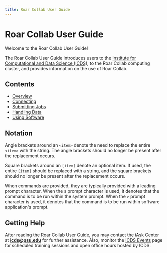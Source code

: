 ```yaml
---
title: Roar Collab User Guide
---
```


# Roar Collab User Guide

Welcome to the Roar Collab User Guide! 

The Roar Collab User Guide introduces users to the 
[Institute for Computational and Data Science (ICDS)](https://icds.psu.edu), to 
the Roar Collab computing cluster, and provides information on the use of Roar 
Collab.


## Contents

- [Overview](01_Overview.md)
- [Connecting](02_Connecting.md)
- [Submitting Jobs](03_SubmittingJobs.md)
- [Handling Data](04_HandlingData.md)
- [Using Software](05_UsingSoftware.md)


## Notation

Angle brackets around an `<item>` denote the need to replace the entire 
`<item>` with the string. The angle brackets should no longer be present after 
the replacement occurs.

Square brackets around an `[item]` denote an optional item. If used, the entire 
`[item]` should be replaced with a string, and the square brackets should no 
longer be present after the replacement occurs.

When commands are provided, they are typically provided with a leading prompt 
character. When the `$` prompt character is used, it denotes that the command 
is to be run within the system prompt. When the `>` prompt character is used, it 
denotes that the command is to be run within software application's prompt.


## Getting Help

After reading the Roar Collab User Guide, you may contact the iAsk Center at 
**icds@psu.edu** for further assistance. Also, monitor the 
[ICDS Events](https://www.icds.psu.edu/news-events/events/) 
page for scheduled training sessions and open office hours hosted by ICDS.

